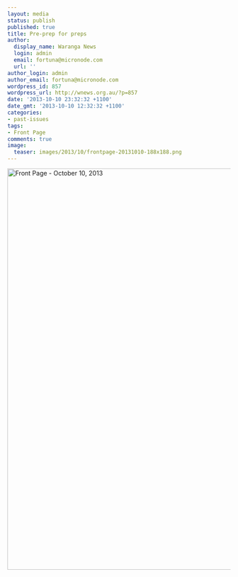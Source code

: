 ```yaml
---
layout: media
status: publish
published: true
title: Pre-prep for preps
author:
  display_name: Waranga News
  login: admin
  email: fortuna@micronode.com
  url: ''
author_login: admin
author_email: fortuna@micronode.com
wordpress_id: 857
wordpress_url: http://wnews.org.au/?p=857
date: '2013-10-10 23:32:32 +1100'
date_gmt: '2013-10-10 12:32:32 +1100'
categories:
- past-issues
tags:
- Front Page
comments: true
image:
  teaser: images/2013/10/frontpage-20131010-188x188.png
---
```


<a href="{{ site.url }}/images/2013/10/frontpage-20131010.pdf"><img class="alignnone size-full wp-image-855" alt="Front Page - October 10, 2013" src="{{ site.url }}/images/2013/10/frontpage-20131010.png" width="624" height="907" /></a>
